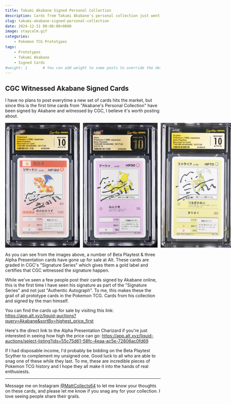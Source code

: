 ```yaml
---
title: Takumi Akabane Signed Personal Collection
description: Cards from Takumi Akabane's personal collection just went up for sale and are graded as CGC's Signature Series. Everybody stay calm!!!
slug: takumi-akabane-signed-personal-collection
date: 2024-12-31 00:00:00+0000
image: staycalm.gif
categories:
    - Pokemon TCG Prototypes
tags:
    - Prototypes
    - Takumi Akabane
    - Signed Cards
#weight: 1       # You can add weight to some posts to override the default sorting (date descending)
---
```


## CGC Witnessed Akabane Signed Cards
I have no plans to post everytime a new set of cards hits the market, but since this is the first time cards from "Akabane's Personal Collection" have been signed by Akabane and witnessed by CGC, I believe it's worth posting about.

<div style="display: flex; gap: 10px;">
    <img src="images/6012622006.webp" alt="Charizard Signed Beta" style="width: 48%;">
    <img src="images/6012622063.webp" alt="Scyther Signed Beta" style="width: 48%;">
    <img src="images/6012622123.webp" alt="Abra Signed Beta" style="width: 48%;">
</div>

As you can see from the images above, a number of Beta Playtest & three Alpha Presentation cards have gone up for sale at Alt. These cards are graded in CGC's "Signature Series" which gives them a gold label and certifies that CGC witnessed the signature happen.

While we've seen a few people post their cards signed by Akabane online, this is the first time I have seen his signature as part of the "Signature Series" and not just "Authentic Autograph". To me, this makes these the grail of all prototype cards in the Pokemon TCG. Cards from his collection and signed by the man himself.

You can find the cards up for sale by visiting this link:
https://app.alt.xyz/liquid-auctions?query=Akabane&sortBy=highest_price_first

Here's the direct link to the Alpha Presentation Charizard if you're just interested in seeing how high the price can go: https://app.alt.xyz/liquid-auctions/select-listing?ids=55c75d61-58fc-4eaa-ac5e-72806ac0fd69

If I had disposable income, I'd probably be bidding on the Beta Playtest Scyther to complement my unsigned one. Good luck to all who are able to snag one of these while they last. To me, these are incredible pieces of Pokemon TCG history and I hope they all make it into the hands of real enthusiests.

---

Message me on Instagram [@MattCollects64](https://www.instagram.com/mattcollects64/) to let me know your thoughts on these cards, and please let me know if you snag any for your collection. I love seeing people share their grails.


